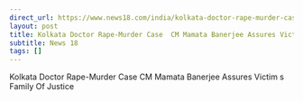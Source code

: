 ```yaml
---
direct_url: https://www.news18.com/india/kolkata-doctor-rape-murder-case-cm-mamata-banerjee-assures-victims-family-of-justice-9013259.html
layout: post
title: Kolkata Doctor Rape-Murder Case  CM Mamata Banerjee Assures Victim s Family Of Justice
subtitle: News 18
tags: []
---
```


Kolkata Doctor Rape-Murder Case  CM Mamata Banerjee Assures Victim s Family Of Justice
